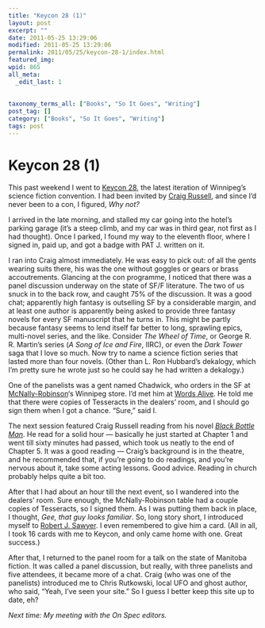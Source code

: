 ```yaml
---
title: "Keycon 28 (1)"
layout: post
excerpt: ""
date: 2011-05-25 13:29:06
modified: 2011-05-25 13:29:06
permalink: 2011/05/25/keycon-28-1/index.html
featured_img: 
wpid: 865
all_meta: 
  _edit_last: 1
  
  
taxonomy_terms_all: ["Books", "So It Goes", "Writing"]
post_tag: []
category: ["Books", "So It Goes", "Writing"]
tags: post
---
```


# Keycon 28 (1)

This past weekend I went to [Keycon 28](http://www.keycon.org/ "KeyCon"), the latest iteration of Winnipeg’s science fiction convention. I had been invited by [Craig Russell](http://patrickjohanneson.com/deardiary/p/864 "Congratulations to Craig Russell"), and since I’d never been to a con, I figured, *Why not?*

I arrived in the late morning, and stalled my car going into the hotel’s parking garage (it’s a steep climb, and my car was in third gear, not first as I had thought). Once I parked, I found my way to the eleventh floor, where I signed in, paid up, and got a badge with PAT J. written on it.

I ran into Craig almost immediately. He was easy to pick out: of all the gents wearing suits there, his was the one without goggles or gears or brass accoutrements. Glancing at the con programme, I noticed that there was a panel discussion underway on the state of SF/F literature. The two of us snuck in to the back row, and caught 75% of the discussion. It was a good chat; apparently high fantasy is outselling SF by a considerable margin, and at least one author is apparently being asked to provide three fantasy novels for every SF manuscript that he turns in. This might be partly because fantasy seems to lend itself far better to long, sprawling epics, multi-novel series, and the like. Consider *The Wheel of Time*, or George R. R. Martin’s series (*A Song of Ice and Fire*, IIRC), or even the *Dark Tower* saga that I love so much. Now try to name a science fiction series that lasted more than four novels. (Other than L. Ron Hubbard’s dekalogy, which I’m pretty sure he wrote just so he could say he had written a dekalogy.)

One of the panelists was a gent named Chadwick, who orders in the SF at [McNally-Robinson](http://www.mcnallyrobinson.com/ "McNally-Robinson")‘s Winnipeg store. I’d met him at [Words Alive](http://patrickjohanneson.com/deardiary/p/761 "Words Alive (1)"). He told me that there were copies of Tesseracts in the dealers’ room, and I should go sign them when I got a chance. “Sure,” said I.

The next session featured Craig Russell reading from his novel [*Black Bottle Man*](http://patrickjohanneson.com/deardiary/p/703 "Review: Black Bottle Man"). He read for a solid hour — basically he just started at Chapter 1 and went till sixty minutes had passed, which took us neatly to the end of Chapter 5. It was a good reading — Craig’s background is in the theatre, and he recommended that, if you’re going to do readings, and you’re nervous about it, take some acting lessons. Good advice. Reading in church probably helps quite a bit too.

After that I had about an hour till the next event, so I wandered into the dealers’ room. Sure enough, the McNally-Robinson table had a couple copies of Tesseracts, so I signed them. As I was putting them back in place, I thought, *Gee, that guy looks familiar*. So, long story short, I introduced myself to [Robert J. Sawyer](http://www.sfwriter.com/ "Robert J. Sawyer"). I even remembered to give him a card. (All in all, I took 16 cards with me to Keycon, and only came home with one. Great success.)

After that, I returned to the panel room for a talk on the state of Manitoba fiction. It was called a panel discussion, but really, with three panelists and five attendees, it became more of a chat. Craig (who was one of the panelists) introduced me to Chris Rutkowski, local UFO and ghost author, who said, “Yeah, I’ve seen your site.” So I guess I better keep this site up to date, eh?

*Next time: My meeting with the On Spec editors.*